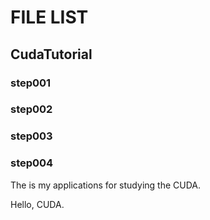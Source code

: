 # FILE LIST

## CudaTutorial

### step001

### step002

### step003

### step004

The is my applications for studying the CUDA.

Hello, CUDA.